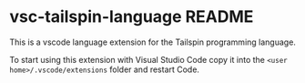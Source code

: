 # vsc-tailspin-language README

This is a vscode language extension for the Tailspin programming language.

To start using this extension with Visual Studio Code copy it into the `<user home>/.vscode/extensions` folder and restart Code.